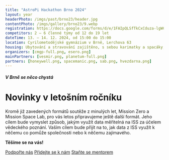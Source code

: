 ```yaml
---
title: "AstroPi Hackathon Brno 2024"
layout: year
headerPhoto: /imgs/past/brno23/header.jpg
contentPhoto: /imgs/gallery/brno23/9.webp
registration: https://docs.google.com/forms/d/e/1FAIpQLSfTkCxCduza-lgWC-cWt3o1V5J2522hA-PjFUqef_DBwVy56A/viewform
competitors: 2 – 6 členné týmy od 12 do 19 let
dateTime: 13. – 14. 12. 2024, od 15:00 do 15:00
location: Cyrilometodějské gymnázium v Brně, Lerchova 63
housing: Ubytování a stravování zajištěno, s sebou karimatky a spacáky, možnost malého nákupu na místě
organizers: [cmgp-full.png, esero.png]
mainPartners: [vesmir.png, planetum-full.png]
partners: [honeywell.png, spacemanic.png, sab.png, hvezdarna.png]
---
```


##### V Brně se něco chystá
# Novinky v letošním ročníku

Kromě již zavedených formátů soutěže z minulých let, Mission Zero a Mission Space Lab, pro vás letos připravujeme ještě další formát. Jeho cílem bude vymyslet způsob, jakým využít data měřitelná na ISS za účelem vědeckého poznání. Vaším cílem bude přijít na to, jak data z ISS využít k něčemu co pomůže společnosti nebo k něčemu zajímavého.

**Těšíme se na vás!**

<div class="section-row">
    <a href="/zapojte-se/spoluprace" class="primary-button">Podpořte nás</a>
    <a href="/zapojte-se/organizator" class="primary-button">Přidejte se k nám</a>
    <a href="/zapojte-se/mentor" class="primary-button">Staňte se mentorem</a>
</div>